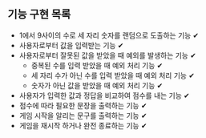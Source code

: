 ## 기능 구현 목록

- 1에서 9사이의 수로 세 자리 숫자를 랜덤으로 도출하는 기능 ✔
- 사용자로부터 값을 입력받는 기능 ✔
- 사용자로부터 잘못된 값을 받았을 때 예외를 발생하는 기능 ✔
  - 중복된 수를 입력 받았을 때 예외 처리 기능 ✔
  - 세 자리 수가 아닌 수를 입력 받았을 때 예외 처리 기능 ✔
  - 숫자가 아닌 값을 받았을 때 예외 처리 기능 ✔
- 사용자가 입력한 값과 정답을 비교하여 점수를 내는 기능 ✔
- 점수에 따라 필요한 문장을 출력하는 기능 ✔
- 게임 시작을 알리는 문구를 출력하는 기능 ✔
- 게임을 재시작 하거나 완전 종료하는 기능 ✔
